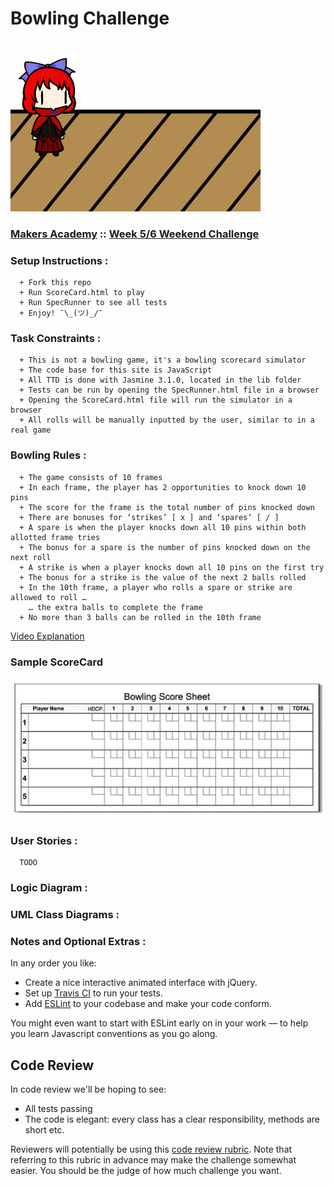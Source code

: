 
Bowling Challenge
=================

![JustBecause](images/ThisOneIsForYou_Rob.gif)

### [Makers Academy](https://makers.tech/) :: [Week 5/6 Weekend Challenge](https://github.com/makersacademy/bowling-challenge)


### Setup Instructions :

```
  + Fork this repo
  + Run ScoreCard.html to play
  + Run SpecRunner to see all tests
  + Enjoy! ¯\_(ツ)_/¯
```

### Task Constraints :

```
  + This is not a bowling game, it's a bowling scorecard simulator
  + The code base for this site is JavaScript
  + All TTD is done with Jasmine 3.1.0, located in the lib folder
  + Tests can be run by opening the SpecRunner.html file in a browser
  + Opening the ScoreCard.html file will run the simulator in a browser
  + All rolls will be manually inputted by the user, similar to in a real game
```
### Bowling Rules :

```
  + The game consists of 10 frames
  + In each frame, the player has 2 opportunities to knock down 10 pins
  + The score for the frame is the total number of pins knocked down
  + There are bonuses for ‘strikes’ [ x ] and ‘spares’ [ / ]
  + A spare is when the player knocks down all 10 pins within both allotted frame tries
  + The bonus for a spare is the number of pins knocked down on the next roll
  + A strike is when a player knocks down all 10 pins on the first try
  + The bonus for a strike is the value of the next 2 balls rolled
  + In the 10th frame, a player who rolls a spare or strike are allowed to roll …
    … the extra balls to complete the frame
  + No more than 3 balls can be rolled in the 10th frame
```
[Video Explanation](https://www.youtube.com/watch?v=aBe71sD8o8c)


### Sample ScoreCard
![Ten Pin ScoreCard Example](images/BowlingScoreCard.jpg)


### User Stories :

```
  TODO
```

### Logic Diagram :


### UML Class Diagrams :


### Notes and Optional Extras :

In any order you like:

* Create a nice interactive animated interface with jQuery.
* Set up [Travis CI](https://travis-ci.org) to run your tests.
* Add [ESLint](http://eslint.org/) to your codebase and make your code conform.

You might even want to start with ESLint early on in your work — to help you
learn Javascript conventions as you go along.


## Code Review

In code review we'll be hoping to see:

* All tests passing
* The code is elegant: every class has a clear responsibility, methods are short etc.

Reviewers will potentially be using this [code review rubric](docs/review.md).  Note that referring to this rubric in advance may make the challenge somewhat easier.  You should be the judge of how much challenge you want.
